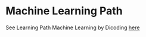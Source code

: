 # Machine Learning Path

See Learning Path Machine Learning by Dicoding [here](https://www.dicoding.com/learningpaths/30)
